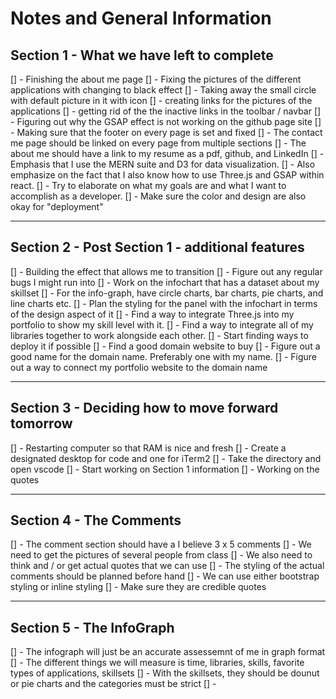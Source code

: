 # Notes and General Information

## Section 1 - What we have left to complete

[] - Finishing the about me page 
[] - Fixing the pictures of the different applications with changing to black effect 
[] - Taking away the small circle with default picture in it with icon
[] - creating links for the pictures of the applications 
[] - getting rid of the the inactive links in the toolbar / navbar 
[] - Figuring out why the GSAP effect is not working on the github page site 
[] - Making sure that the footer on every page is set and fixed 
[] - The contact me page should be linked on every page from multiple sections 
[] - The about me should have a link to my resume as a pdf, github, and LinkedIn
[] - Emphasis that I use the MERN suite and D3 for data visualization.
[] - Also emphasize on the fact that I also know how to use Three.js and GSAP within react. 
[] - Try to elaborate on what my goals are and what I want to accomplish as a developer. 
[] - Make sure the color and design are also okay for "deployment"

----------------------------------------------------------------
## Section 2 - Post Section 1 - additional features 

[] - Building the effect that allows me to transition 
[] - Figure out any regular bugs I might run into
[] - Work on the infochart that has a dataset about my skillset 
[] - For the info-graph, have circle charts, bar charts, pie charts, and line charts etc.
[] - Plan the styling for the panel with the infochart in terms of the design aspect of it
[] - Find a way to integrate Three.js into my portfolio to show my skill level with it. 
[] - Find a way to integrate all of my libraries together to work alongside each other. 
[] - Start finding ways to deploy it if possible
[] - Find a good domain website to buy 
[] - Figure out a good name for the domain name. Preferably one with my name. 
[] - Figure out a way to connect my portfolio website to the domain name

-----------------------------------------------------------

## Section 3 - Deciding how to move forward tomorrow 

[] - Restarting computer so that RAM is nice and fresh
[] - Create a designated desktop for code and one for iTerm2
[] - Take the directory and open vscode 
[] - Start working on Section 1 information 
[] - Working on the quotes 

--------------------------------------------------------------------

## Section 4 - The Comments 

[] - The comment section should have a I believe 3 x 5 comments 
[] - We need to get the pictures of several people from class 
[] - We also need to think and / or get actual quotes that we can use 
[] - The styling of the actual comments should be planned before hand 
[] - We can use either bootstrap styling or inline styling 
[] - Make sure they are credible quotes 

--------------------------------------------------------

## Section 5 - The InfoGraph

[] - The infograph will just be an accurate assessemnt of me in graph format
[] - The different things we will measure is time, libraries, skills, favorite types of applications, skillsets
[] - With the skillsets, they should be dounut or pie charts and the categories must be strict
[] - 

